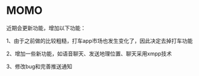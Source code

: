 MOMO
====
近期会更新功能，增加以下功能：

1、由于之前做的比较粗糙，打车app市场也发生变化了，因此决定去掉打车功能

2、增加一些新功能，如语音聊天、发送地理位置、聊天采用xmpp技术

3、修改bug和完善推送通知



